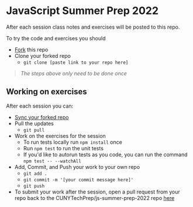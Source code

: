 # JavaScript Summer Prep 2022

After each session class notes and exercises will be posted to this repo.

To try the code and exercises you should

- [Fork](https://github.com/CUNYTechPrep/js-summer-prep-2022/fork) this repo
- Clone your forked repo
  - `git clone [paste link to your repo here]`

> _The steps above only need to be done once_

## Working on exercises

After each session you can:

- [Sync your forked repo](https://docs.github.com/en/pull-requests/collaborating-with-pull-requests/working-with-forks/syncing-a-fork)
- Pull the updates
  - `git pull`
- Work on the exercises for the session
  - To run tests locally run `npm install` once
  - Run `npm test` to run the unit tests
  - If you'd like to autorun tests as you code, you can run the command `npm test -- --watchAll`
- Add, Commit, and Push your work to your own repo
  - `git add .`
  - `git commit -m '[your commit message here]'`
  - `git push`
- To submit your work after the session, open a pull request from your repo back to the CUNYTechPrep/js-summer-prep-2022 repo [here](https://github.com/CUNYTechPrep/js-summer-prep-2022/compare)

